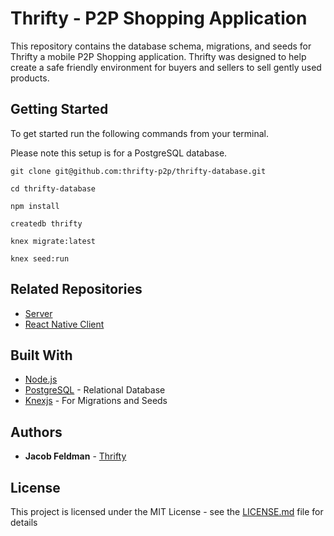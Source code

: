 # Thrifty - P2P Shopping Application

This repository contains the database schema, migrations, and seeds for Thrifty a mobile P2P Shopping application. Thrifty was designed to help create a safe friendly environment for buyers and sellers to sell gently used products.

## Getting Started

To get started run the following commands from your terminal.

Please note this setup is for a PostgreSQL database.

```
git clone git@github.com:thrifty-p2p/thrifty-database.git

cd thrifty-database

npm install

createdb thrifty

knex migrate:latest

knex seed:run
```

## Related Repositories 

* [Server](https://github.com/thrifty-p2p/thrifty-server)
* [React Native Client](https://github.com/thrifty-p2p/thrifty-client)

## Built With

* [Node.js](https://nodejs.org/en/)
* [PostgreSQL](https://www.postgresql.org/) - Relational Database
* [Knexjs](knexjs.org) - For Migrations and Seeds

## Authors

* **Jacob Feldman** - [Thrifty](https://github.com/thrifty-p2p)

## License

This project is licensed under the MIT License - see the [LICENSE.md](LICENSE.md) file for details
